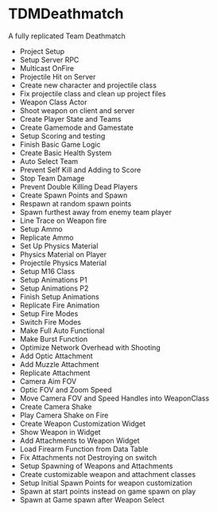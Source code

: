 # TDMDeathmatch
A fully replicated Team Deathmatch

* Project Setup
* Setup Server RPC
* Multicast OnFire
* Projectile Hit on Server
* Create new character and projectile class
* Fix projectile class and clean up project files
* Weapon Class Actor
* Shoot weapon on client and server
* Create Player State and Teams
* Create Gamemode and Gamestate
* Setup Scoring and testing
* Finish Basic Game Logic
* Create Basic Health System
* Auto Select Team
* Prevent Self Kill and Adding to Score
* Stop Team Damage
* Prevent Double Killing Dead Players
* Create Spawn Points and Spawn
* Respawn at random spawn points
* Spawn furthest away from enemy team player
* Line Trace on Weapon fire
* Setup Ammo
* Replicate Ammo
* Set Up Physics Material
* Physics Material on Player
* Projectile Physics Material
* Setup M16 Class
* Setup Animations P1
* Setup Animations P2
* Finish Setup Animations
* Replicate Fire Animation
* Setup Fire Modes
* Switch Fire Modes
* Make Full Auto Functional
* Make Burst Function
* Optimize Network Overhead with Shooting
* Add Optic Attachment
* Add Muzzle Attachment
* Replicate Attachment
* Camera Aim FOV
* Optic FOV and Zoom Speed
* Move Camera FOV and Speed Handles into WeaponClass
* Create Camera Shake
* Play Camera Shake on Fire
* Create Weapon Customization Widget
* Show Weapon in Widget
* Add Attachments to Weapon Widget
* Load Firearm Function from Data Table
* Fix Attachments not Destroying on switch
* Setup Spawning of Weapons and Attachments
* Create customizable weapon and attachment classes
* Setup Initial Spawn Points for weapon customization
* Spawn at start points instead on game spawn on play
* Spawn at Game spawn after Weapon Select